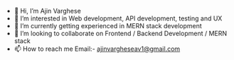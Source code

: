 - 👋 Hi, I’m Ajin Varghese
- 👀 I’m interested in Web development, API development, testing and UX
- 🌱 I’m currently getting experienced in MERN stack development
- 💞️ I’m looking to collaborate on Frontend / Backend Development / MERN stack
- 📫 How to reach me Email:- ajinvargheseav1@gmail.com


